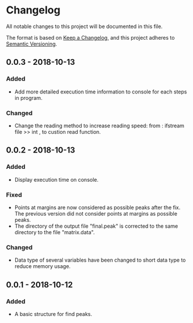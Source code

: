 # Changelog
All notable changes to this project will be documented in this file.

The format is based on [Keep a Changelog](https://keepachangelog.com/en/1.0.0/),
and this project adheres to [Semantic Versioning](https://semver.org/spec/v2.0.0.html).

## 0.0.3 - 2018-10-13
### Added
- Add more detailed execution time information to console for each steps in program.
### Changed
- Change the reading method to increase reading speed:
   from : ifstream file >> int , to custion read function.

## 0.0.2 - 2018-10-13
### Added
- Display execution time on console.

### Fixed
- Points at margins are now considered as possible peaks after the fix.
  The previous version did not consider points at margins as possible peaks.
- The directory of the output file "final.peak" is corrected to the same directory to the file "matrix.data".

### Changed
- Data type of several variables have been changed to short data type to reduce memory usage.

## 0.0.1 - 2018-10-12
### Added
- A basic structure for find peaks.